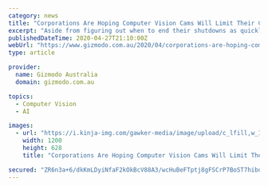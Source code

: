 ```yaml
---
category: news
title: "Corporations Are Hoping Computer Vision Cams Will Limit Their Coronavirus Liability"
excerpt: "Aside from figuring out when to end their shutdowns as quickly as possible, one of the main concerns on the minds of large and small businesses is how they can avoid litigation once they do reopen. And it turns out that these business’s mission to avoid getting the pants sued off of them might inadvertently end"
publishedDateTime: 2020-04-27T21:10:00Z
webUrl: "https://www.gizmodo.com.au/2020/04/corporations-are-hoping-computer-vision-cams-will-limit-their-coronavirus-liability/"
type: article

provider:
  name: Gizmodo Australia
  domain: gizmodo.com.au

topics:
  - Computer Vision
  - AI

images:
  - url: "https://i.kinja-img.com/gawker-media/image/upload/c_lfill,w_1200,h_628,q_90/bqt8nt8vn0nwvxrxmywh.jpg"
    width: 1200
    height: 628
    title: "Corporations Are Hoping Computer Vision Cams Will Limit Their Coronavirus Liability"

secured: "ZR6n3a+6/dkKmLDyiNfaF2kOkBcV88A3/wcHuBeFTptj8gFSCrP7BoST7hibdKjmXWyBxdUlnJ20jqDpvgTkKB5sbxClcqKnvyUScXmRgCnYx/5/YPp2WqejdXVtLp4ycQcO4DYjpfrL9GgDV4C/7/iRgM92wNZFz7h3jN0KnqmSs4+N/+5xJzjJzuxLRZJ79n3OkjHzznVaIPd2R/NWG/xWVyxCx5uMu9dTaTjVcPC1PcPOaEZ6ckX+BF2z2P0AOljjMED0J4y+s3cqt2Y12RCp/VgBrzojGhA546HwoUNfJBp10Mw0m2x17cwk0eMH;c8Tn6rBlxAcUfCF23SOY8g=="
---
```


